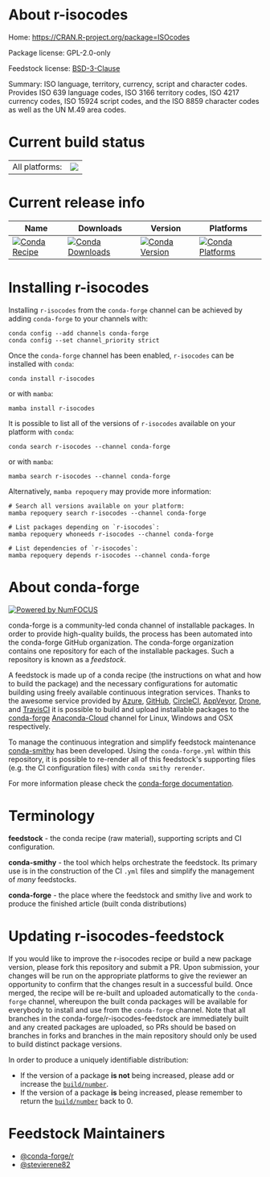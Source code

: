 About r-isocodes
================

Home: https://CRAN.R-project.org/package=ISOcodes

Package license: GPL-2.0-only

Feedstock license: [BSD-3-Clause](https://github.com/conda-forge/r-isocodes-feedstock/blob/main/LICENSE.txt)

Summary: ISO language, territory, currency, script and character codes. Provides ISO 639 language codes, ISO 3166 territory codes, ISO 4217 currency codes, ISO 15924 script codes, and the ISO 8859 character codes as well as the UN M.49 area codes.

Current build status
====================


<table><tr><td>All platforms:</td>
    <td>
      <a href="https://dev.azure.com/conda-forge/feedstock-builds/_build/latest?definitionId=1266&branchName=main">
        <img src="https://dev.azure.com/conda-forge/feedstock-builds/_apis/build/status/r-isocodes-feedstock?branchName=main">
      </a>
    </td>
  </tr>
</table>

Current release info
====================

| Name | Downloads | Version | Platforms |
| --- | --- | --- | --- |
| [![Conda Recipe](https://img.shields.io/badge/recipe-r--isocodes-green.svg)](https://anaconda.org/conda-forge/r-isocodes) | [![Conda Downloads](https://img.shields.io/conda/dn/conda-forge/r-isocodes.svg)](https://anaconda.org/conda-forge/r-isocodes) | [![Conda Version](https://img.shields.io/conda/vn/conda-forge/r-isocodes.svg)](https://anaconda.org/conda-forge/r-isocodes) | [![Conda Platforms](https://img.shields.io/conda/pn/conda-forge/r-isocodes.svg)](https://anaconda.org/conda-forge/r-isocodes) |

Installing r-isocodes
=====================

Installing `r-isocodes` from the `conda-forge` channel can be achieved by adding `conda-forge` to your channels with:

```
conda config --add channels conda-forge
conda config --set channel_priority strict
```

Once the `conda-forge` channel has been enabled, `r-isocodes` can be installed with `conda`:

```
conda install r-isocodes
```

or with `mamba`:

```
mamba install r-isocodes
```

It is possible to list all of the versions of `r-isocodes` available on your platform with `conda`:

```
conda search r-isocodes --channel conda-forge
```

or with `mamba`:

```
mamba search r-isocodes --channel conda-forge
```

Alternatively, `mamba repoquery` may provide more information:

```
# Search all versions available on your platform:
mamba repoquery search r-isocodes --channel conda-forge

# List packages depending on `r-isocodes`:
mamba repoquery whoneeds r-isocodes --channel conda-forge

# List dependencies of `r-isocodes`:
mamba repoquery depends r-isocodes --channel conda-forge
```


About conda-forge
=================

[![Powered by
NumFOCUS](https://img.shields.io/badge/powered%20by-NumFOCUS-orange.svg?style=flat&colorA=E1523D&colorB=007D8A)](https://numfocus.org)

conda-forge is a community-led conda channel of installable packages.
In order to provide high-quality builds, the process has been automated into the
conda-forge GitHub organization. The conda-forge organization contains one repository
for each of the installable packages. Such a repository is known as a *feedstock*.

A feedstock is made up of a conda recipe (the instructions on what and how to build
the package) and the necessary configurations for automatic building using freely
available continuous integration services. Thanks to the awesome service provided by
[Azure](https://azure.microsoft.com/en-us/services/devops/), [GitHub](https://github.com/),
[CircleCI](https://circleci.com/), [AppVeyor](https://www.appveyor.com/),
[Drone](https://cloud.drone.io/welcome), and [TravisCI](https://travis-ci.com/)
it is possible to build and upload installable packages to the
[conda-forge](https://anaconda.org/conda-forge) [Anaconda-Cloud](https://anaconda.org/)
channel for Linux, Windows and OSX respectively.

To manage the continuous integration and simplify feedstock maintenance
[conda-smithy](https://github.com/conda-forge/conda-smithy) has been developed.
Using the ``conda-forge.yml`` within this repository, it is possible to re-render all of
this feedstock's supporting files (e.g. the CI configuration files) with ``conda smithy rerender``.

For more information please check the [conda-forge documentation](https://conda-forge.org/docs/).

Terminology
===========

**feedstock** - the conda recipe (raw material), supporting scripts and CI configuration.

**conda-smithy** - the tool which helps orchestrate the feedstock.
                   Its primary use is in the construction of the CI ``.yml`` files
                   and simplify the management of *many* feedstocks.

**conda-forge** - the place where the feedstock and smithy live and work to
                  produce the finished article (built conda distributions)


Updating r-isocodes-feedstock
=============================

If you would like to improve the r-isocodes recipe or build a new
package version, please fork this repository and submit a PR. Upon submission,
your changes will be run on the appropriate platforms to give the reviewer an
opportunity to confirm that the changes result in a successful build. Once
merged, the recipe will be re-built and uploaded automatically to the
`conda-forge` channel, whereupon the built conda packages will be available for
everybody to install and use from the `conda-forge` channel.
Note that all branches in the conda-forge/r-isocodes-feedstock are
immediately built and any created packages are uploaded, so PRs should be based
on branches in forks and branches in the main repository should only be used to
build distinct package versions.

In order to produce a uniquely identifiable distribution:
 * If the version of a package **is not** being increased, please add or increase
   the [``build/number``](https://docs.conda.io/projects/conda-build/en/latest/resources/define-metadata.html#build-number-and-string).
 * If the version of a package **is** being increased, please remember to return
   the [``build/number``](https://docs.conda.io/projects/conda-build/en/latest/resources/define-metadata.html#build-number-and-string)
   back to 0.

Feedstock Maintainers
=====================

* [@conda-forge/r](https://github.com/conda-forge/r/)
* [@stevierene82](https://github.com/stevierene82/)

